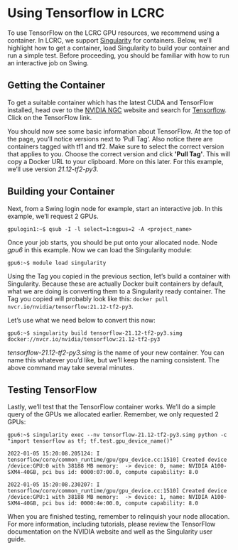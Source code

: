 # Using Tensorflow in LCRC

To use TensorFlow on the LCRC GPU resources, we recommend using a container. In LCRC, we support [Singularity](https://sylabs.io/guides/3.5/user-guide/index.html) for containers. Below, we’ll highlight how to get a container, load Singularity to build your container and run a simple test. Before proceeding, you should be familiar with how to run an interactive job on Swing.

## Getting the Container

To get a suitable container which has the latest CUDA and TensorFlow installed, head over to the [NVIDIA NGC](https://catalog.ngc.nvidia.com/containers) website and search for [Tensorflow](https://catalog.ngc.nvidia.com/orgs/nvidia/containers/tensorflow). Click on the TensorFlow link.

You should now see some basic information about TensorFlow. At the top of the page, you’ll notice versions next to ‘Pull Tag‘. Also notice there are containers tagged with tf1 and tf2. Make sure to select the correct version that applies to you. Choose the correct version and click **'Pull Tag'**. This will copy a Docker URL to your clipboard. More on this later. For this example, we’ll use version *21.12-tf2-py3*.

## Building your Container

Next, from a Swing login node for example, start an interactive job. In this example, we’ll request 2 GPUs.

```console
gpulogin1:~$ qsub -I -l select=1:ngpus=2 -A <project_name>

```

Once your job starts, you should be put onto your allocated node. Node *gpu6* in this example. Now we can load the Singularity module:

```console
gpu6:~$ module load singularity
```

Using the Tag you copied in the previous section, let’s build a container with Singularity. Because these are actually Docker built containers by default, what we are doing is converting them to a Singularity ready container. The Tag you copied will probably look like this: `docker pull nvcr.io/nvidia/tensorflow:21.12-tf2-py3`.

Let’s use what we need below to convert this now:

```console
gpu6:~$ singularity build tensorflow-21.12-tf2-py3.simg docker://nvcr.io/nvidia/tensorflow:21.12-tf2-py3
```

*tensorflow-21.12-tf2-py3.simg* is the name of your new container. You can name this whatever you’d like, but we’ll keep the naming consistent. The above command may take several minutes.

## Testing TensorFlow

Lastly, we’ll test that the TensorFlow container works. We’ll do a simple query of the GPUs we allocated earlier. Remember, we only requested 2 GPUs:

```console
gpu6:~$ singularity exec --nv tensorflow-21.12-tf2-py3.simg python -c "import tensorflow as tf; tf.test.gpu_device_name()"

2022-01-05 15:20:08.205124: I tensorflow/core/common_runtime/gpu/gpu_device.cc:1510] Created device /device:GPU:0 with 38188 MB memory:  -> device: 0, name: NVIDIA A100-SXM4-40GB, pci bus id: 0000:07:00.0, compute capability: 8.0

2022-01-05 15:20:08.230207: I tensorflow/core/common_runtime/gpu/gpu_device.cc:1510] Created device /device:GPU:1 with 38188 MB memory:  -> device: 1, name: NVIDIA A100-SXM4-40GB, pci bus id: 0000:4e:00.0, compute capability: 8.0
```

When you are finished testing, remember to relinquish your node allocation. For more information, including tutorials, please review the TensorFlow documentation on the NVIDIA website and well as the Singularity user guide.
